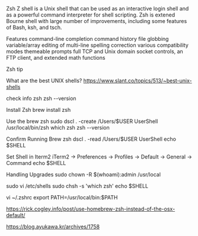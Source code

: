 Zsh
Z shell
is a Unix shell that can be used as an interactive login shell and as a powerful command interpreter for shell scripting.
Zsh is extened Bourne shell with large number of improvements, including some features of Bash, ksh, and tsch.


Features
command-line completion
command history
file globbing
variable/array
editing of multi-line
spelling correction
various compatibility modes
themeable prompts
full TCP and Unix domain socket controls, an FTP client, and extended math functions


Zsh tip

What are the best UNIX shells?
https://www.slant.co/topics/513/~best-unix-shells


check info zsh
zsh --version

Install Zsh
brew install zsh

Use the brew zsh
sudo dscl . -create /Users/$USER UserShell /usr/local/bin/zsh
which zsh
zsh --version

Confirm Running Brew zsh
dscl . -read /Users/$USER UserShell
echo $SHELL

Set Shell in Iterm2
iTerm2 -> Preferences -> Profiles -> Default -> General -> Command
echo $SHELL

Handling Upgrades
sudo chown -R $(whoami):admin /usr/local

sudo vi /etc/shells
sudo chsh -s 'which zsh'
echo $SHELL


vi ~/.zshrc
export PATH=/usr/local/bin:$PATH


https://rick.cogley.info/post/use-homebrew-zsh-instead-of-the-osx-default/

https://blog.ayukawa.kr/archives/1758
